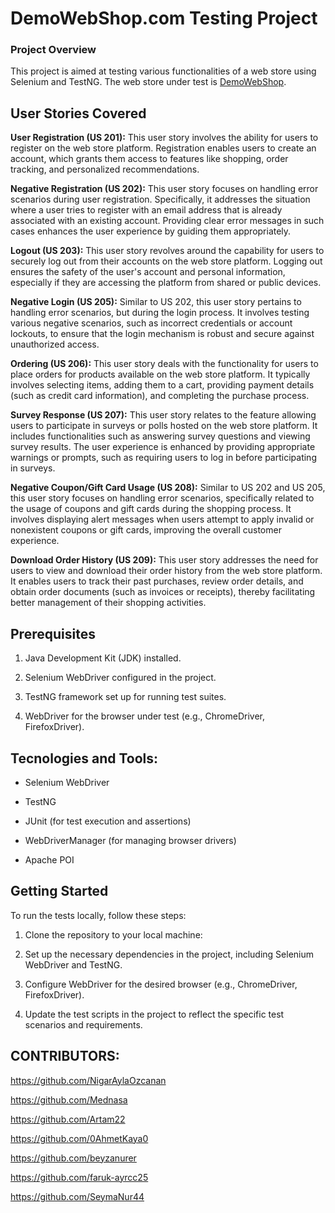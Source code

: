 # DemoWebShop.com Testing Project

### Project Overview

This project is aimed at testing various functionalities of a web store using Selenium and TestNG. The web store under test is [DemoWebShop](https://demowebshop.tricentis.com/).

## User Stories Covered

**User Registration (US 201):** This user story involves the ability for users to register on the web store platform. Registration enables users to create an account, which grants them access to features like shopping, order tracking, and personalized recommendations.

**Negative Registration (US 202):** This user story focuses on handling error scenarios during user registration. Specifically, it addresses the situation where a user tries to register with an email address that is already associated with an existing account. Providing clear error messages in such cases enhances the user experience by guiding them appropriately.

**Logout (US 203):** This user story revolves around the capability for users to securely log out from their accounts on the web store platform. Logging out ensures the safety of the user's account and personal information, especially if they are accessing the platform from shared or public devices.

**Negative Login (US 205):** Similar to US 202, this user story pertains to handling error scenarios, but during the login process. It involves testing various negative scenarios, such as incorrect credentials or account lockouts, to ensure that the login mechanism is robust and secure against unauthorized access.

**Ordering (US 206):** This user story deals with the functionality for users to place orders for products available on the web store platform. It typically involves selecting items, adding them to a cart, providing payment details (such as credit card information), and completing the purchase process.

**Survey Response (US 207):** This user story relates to the feature allowing users to participate in surveys or polls hosted on the web store platform. It includes functionalities such as answering survey questions and viewing survey results. The user experience is enhanced by providing appropriate warnings or prompts, such as requiring users to log in before participating in surveys.

**Negative Coupon/Gift Card Usage (US 208):** Similar to US 202 and US 205, this user story focuses on handling error scenarios, specifically related to the usage of coupons and gift cards during the shopping process. It involves displaying alert messages when users attempt to apply invalid or nonexistent coupons or gift cards, improving the overall customer experience.

**Download Order History (US 209):** This user story addresses the need for users to view and download their order history from the web store platform. It enables users to track their past purchases, review order details, and obtain order documents (such as invoices or receipts), thereby facilitating better management of their shopping  activities.

## Prerequisites

1. Java Development Kit (JDK) installed.
   
2. Selenium WebDriver configured in the project.
   
3. TestNG framework set up for running test suites.
   
4. WebDriver for the browser under test (e.g., ChromeDriver, FirefoxDriver).

## **Tecnologies and Tools:** 

- Selenium WebDriver
  
- TestNG
  
- JUnit (for test execution and assertions)
  
- WebDriverManager (for managing browser drivers)
  
- Apache POI 


## **Getting Started**

To run the tests locally, follow these steps:

1. Clone the repository to your local machine:
  
2. Set up the necessary dependencies in the project, including Selenium WebDriver and TestNG.
    
3. Configure WebDriver for the desired browser (e.g., ChromeDriver, FirefoxDriver).
   
4. Update the test scripts in the project to reflect the specific test scenarios and requirements.


## CONTRIBUTORS:

https://github.com/NigarAylaOzcanan 

https://github.com/Mednasa 

https://github.com/Artam22  

https://github.com/0AhmetKaya0 

https://github.com/beyzanurer

https://github.com/faruk-ayrcc25 

https://github.com/SeymaNur44 
